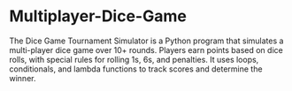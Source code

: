 # Multiplayer-Dice-Game
The Dice Game Tournament Simulator is a Python program that simulates a multi-player dice game over 10+ rounds. Players earn points based on dice rolls, with special rules for rolling 1s, 6s, and penalties. It uses loops, conditionals, and lambda functions to track scores and determine the winner.

